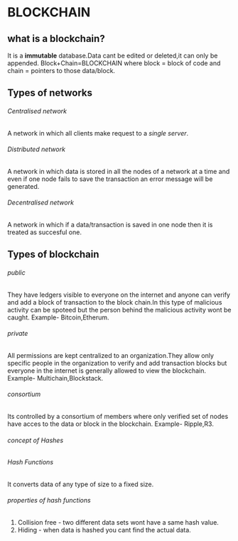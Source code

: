 # BLOCKCHAIN
## what is a blockchain?
It is a **immutable** database.Data cant be edited or deleted,it can only be appended.
Block+Chain=BLOCKCHAIN where block = block of code and chain = pointers to those data/block.
## Types of networks
###### Centralised network
A network in which all clients make request to a *single server*.
###### Distributed network
A network in which data is stored in all the nodes of a network at a time and even if one
node fails to save the transaction an error message will be generated.
###### Decentralised network
A network in which if a data/transaction is saved in one node then it is treated as succesful one.
## Types of blockchain
###### public 
They have ledgers visible to everyone on the internet and anyone can verify and add a block of
transaction to the block chain.In this type of malicious activity can be spoteed  but the person
behind the malicious activity wont be caught.
Example- Bitcoin,Etherum.
###### private
All permissions are kept centralized to an organization.They allow only specific people in the
organization to verify and add transaction blocks but everyone in the internet is generally
allowed to view the blockchain.
Example- Multichain,Blockstack.
###### consortium
Its controlled by a consortium of members where only verified set of nodes have acces to 
the data  or block in the blockchain.
Example- Ripple,R3.
###### concept of Hashes
###### Hash Functions
It converts data of any type of size to a fixed size.
###### properties of hash functions
1. Collision free - two different data sets wont have a same hash value.
2. Hiding - when data is hashed you cant find the actual data.
